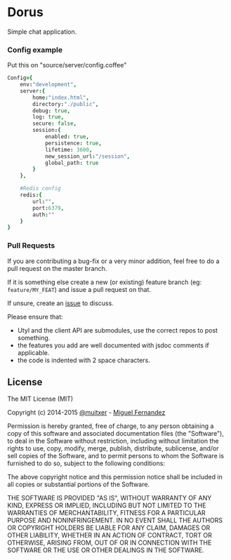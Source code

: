 # Dorus
Simple chat application.

### Config example
Put this on "source/server/config.coffee"
```coffeescript
Config={
	env:"development",
	server:{
		home:"index.html",
		directory:"./public",
		debug: true,
		log: true,
		secure: false,
		session:{
			enabled: true,
			persistence: true,
			lifetime: 3600,
			new_session_url:"/session",
			global_path: true
		}
	},

	#Redis config
	redis:{
		url:"",
		port:6379,
		auth:""
	}
}
```

### Pull Requests

If you are contributing a bug-fix or a very minor addition, feel free to
do a pull request on the master branch.

If it is something else create a new (or existing) feature branch (eg: `feature/MY_FEAT`)
and issue a pull request on that.

If unsure, create an [issue](https://github.com/pixeldream/clipjump/issues) to discuss.

Please ensure that:

* Utyl and the client API are submodules, use the correct repos to post something.
* the features you add are well documented with jsdoc comments if applicable.
* the code is indented with 2 space characters.

## License

The MIT License (MIT)

Copyright (c) 2014-2015 [@muitxer](https://twitter.com/muitxer) - [Miguel Fernandez](https://github.com/muit)

Permission is hereby granted, free of charge, to any person obtaining a copy
of this software and associated documentation files (the "Software"), to deal
in the Software without restriction, including without limitation the rights
to use, copy, modify, merge, publish, distribute, sublicense, and/or sell
copies of the Software, and to permit persons to whom the Software is
furnished to do so, subject to the following conditions:

The above copyright notice and this permission notice shall be included in
all copies or substantial portions of the Software.

THE SOFTWARE IS PROVIDED "AS IS", WITHOUT WARRANTY OF ANY KIND, EXPRESS OR
IMPLIED, INCLUDING BUT NOT LIMITED TO THE WARRANTIES OF MERCHANTABILITY,
FITNESS FOR A PARTICULAR PURPOSE AND NONINFRINGEMENT. IN NO EVENT SHALL THE
AUTHORS OR COPYRIGHT HOLDERS BE LIABLE FOR ANY CLAIM, DAMAGES OR OTHER
LIABILITY, WHETHER IN AN ACTION OF CONTRACT, TORT OR OTHERWISE, ARISING FROM,
OUT OF OR IN CONNECTION WITH THE SOFTWARE OR THE USE OR OTHER DEALINGS IN
THE SOFTWARE.
